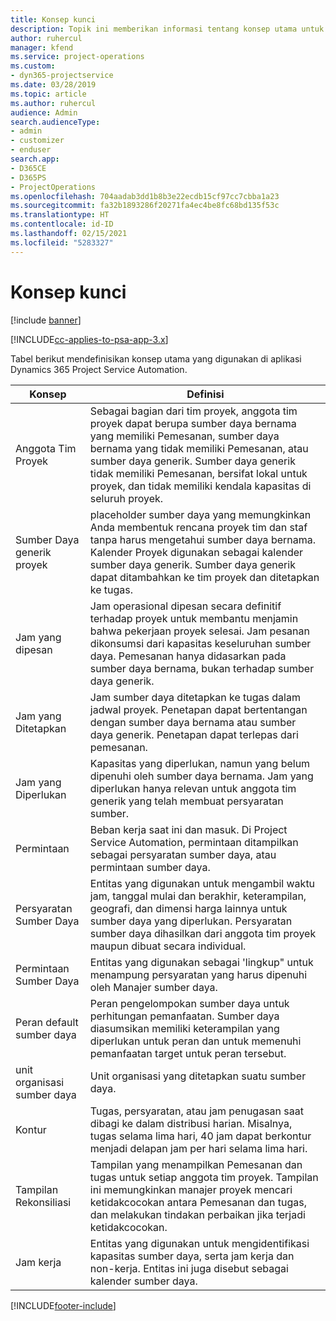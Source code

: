```yaml
---
title: Konsep kunci
description: Topik ini memberikan informasi tentang konsep utama untuk manajemen sumber daya dalam Project Service Automation.
author: ruhercul
manager: kfend
ms.service: project-operations
ms.custom:
- dyn365-projectservice
ms.date: 03/28/2019
ms.topic: article
ms.author: ruhercul
audience: Admin
search.audienceType:
- admin
- customizer
- enduser
search.app:
- D365CE
- D365PS
- ProjectOperations
ms.openlocfilehash: 704aadab3dd1b8b3e22ecdb15cf97cc7cbba1a23
ms.sourcegitcommit: fa32b1893286f20271fa4ec4be8fc68bd135f53c
ms.translationtype: HT
ms.contentlocale: id-ID
ms.lasthandoff: 02/15/2021
ms.locfileid: "5283327"
---
```

# <a name="key-concepts"></a>Konsep kunci

[!include [banner](../includes/psa-now-project-operations.md)]

[!INCLUDE[cc-applies-to-psa-app-3.x](../includes/cc-applies-to-psa-app-3x.md)]

Tabel berikut mendefinisikan konsep utama yang digunakan di aplikasi Dynamics 365 Project Service Automation.

| Konsep                    | Definisi |
|----------------------------|------------|
| Anggota Tim Proyek        | Sebagai bagian dari tim proyek, anggota tim proyek dapat berupa sumber daya bernama yang memiliki Pemesanan, sumber daya bernama yang tidak memiliki Pemesanan, atau sumber daya generik. Sumber daya generik tidak memiliki Pemesanan, bersifat lokal untuk proyek, dan tidak memiliki kendala kapasitas di seluruh proyek. |
| Sumber Daya generik proyek   | placeholder sumber daya yang memungkinkan Anda membentuk rencana proyek tim dan staf tanpa harus mengetahui sumber daya bernama. Kalender Proyek digunakan sebagai kalender sumber daya generik. Sumber daya generik dapat ditambahkan ke tim proyek dan ditetapkan ke tugas. |
| Jam yang dipesan               | Jam operasional dipesan secara definitif terhadap proyek untuk membantu menjamin bahwa pekerjaan proyek selesai. Jam pesanan dikonsumsi dari kapasitas keseluruhan sumber daya. Pemesanan hanya didasarkan pada sumber daya bernama, bukan terhadap sumber daya generik. |
| Jam yang Ditetapkan             | Jam sumber daya ditetapkan ke tugas dalam jadwal proyek. Penetapan dapat bertentangan dengan sumber daya bernama atau sumber daya generik. Penetapan dapat terlepas dari pemesanan. |
| Jam yang Diperlukan             | Kapasitas yang diperlukan, namun yang belum dipenuhi oleh sumber daya bernama. Jam yang diperlukan hanya relevan untuk anggota tim generik yang telah membuat persyaratan sumber. |
| Permintaan                     | Beban kerja saat ini dan masuk. Di Project Service Automation, permintaan ditampilkan sebagai persyaratan sumber daya, atau permintaan sumber daya. |
| Persyaratan Sumber Daya       | Entitas yang digunakan untuk mengambil waktu jam, tanggal mulai dan berakhir, keterampilan, geografi, dan dimensi harga lainnya untuk sumber daya yang diperlukan. Persyaratan sumber daya dihasilkan dari anggota tim proyek maupun dibuat secara individual. |
| Permintaan Sumber Daya           | Entitas yang digunakan sebagai 'lingkup" untuk menampung persyaratan yang harus dipenuhi oleh Manajer sumber daya. |
| Peran default sumber daya      | Peran pengelompokan sumber daya untuk perhitungan pemanfaatan. Sumber daya diasumsikan memiliki keterampilan yang diperlukan untuk peran dan untuk memenuhi pemanfaatan target untuk peran tersebut. |
| unit organisasi sumber daya | Unit organisasi yang ditetapkan suatu sumber daya. |
| Kontur                    | Tugas, persyaratan, atau jam penugasan saat dibagi ke dalam distribusi harian. Misalnya, tugas selama lima hari, 40 jam dapat berkontur menjadi delapan jam per hari selama lima hari. |
| Tampilan Rekonsiliasi        | Tampilan yang menampilkan Pemesanan dan tugas untuk setiap anggota tim proyek. Tampilan ini memungkinkan manajer proyek mencari ketidakcocokan antara Pemesanan dan tugas, dan melakukan tindakan perbaikan jika terjadi ketidakcocokan. |
| Jam kerja                 | Entitas yang digunakan untuk mengidentifikasi kapasitas sumber daya, serta jam kerja dan non-kerja. Entitas ini juga disebut sebagai kalender sumber daya. |


[!INCLUDE[footer-include](../includes/footer-banner.md)]